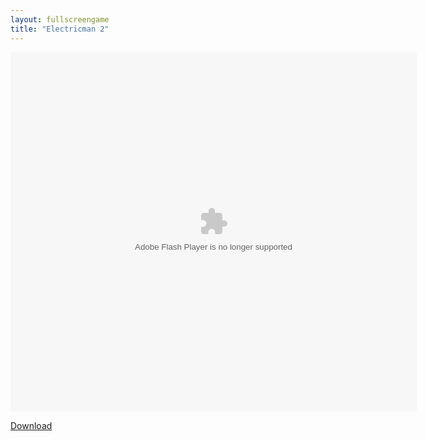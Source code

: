 ```yaml
---
layout: fullscreengame
title: "Electricman 2"
---
```


<object width="100" height="100">
    <embed src="Electricman_2.swf" flashvars="" base="" quality="high" allowscriptaccess="always" allowfullscreen="true" bgcolor="" wmode="window" width="650" height="575" type="application/x-shockwave-flash" pluginspage="http://www.macromedia.com/go/getflashplayer">
</object>

<br>

<a href="Electricman_2.swf" download class="btn btn-secondary">Download</a>